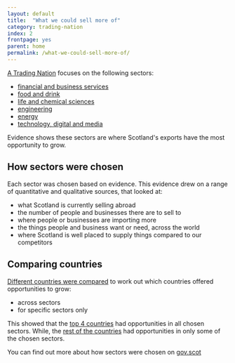 ```yaml
---
layout: default
title:  "What we could sell more of"
category: trading-nation
index: 2
frontpage: yes
parent: home
permalink: /what-we-could-sell-more-of/
---
```


[A Trading Nation](https://www.gov.scot/publications/scotland-a-trading-nation/) focuses on the following sectors:

*	[financial and business services](https://tradingnation.mygov.scot/sectors/financial-and-business-services/)
*	[food and drink](https://tradingnation.mygov.scot/sectors/food-and-drink/)  
*	[life and chemical sciences](https://tradingnation.mygov.scot/sectors/life-and-chemical-sciences/)  
*	[engineering](https://tradingnation.mygov.scot/sectors/engineering-and-advanced-manufacturing/)  
*	[energy](https://tradingnation.mygov.scot/sectors/energy/)  
*	[technology, digital and media](https://tradingnation.mygov.scot/sectors/technology-digital-and-media/)

Evidence shows these sectors are where Scotland's exports have the most opportunity to grow.

## How sectors were chosen
Each sector was chosen based on evidence. This evidence drew on a range of quantitative and qualitative sources, that looked at:

* what Scotland is currently selling abroad
* the number of people and businesses there are to sell to
* where people or businesses are importing more
* the things people and business want or need, across the world
* where Scotland is well placed to supply things compared to our competitors

## Comparing countries
[Different countries were compared](https://tradingnation.mygov.scot/country-profiles/) to work out which countries offered opportunities to grow:

* across sectors
* for specific sectors only

This showed that the [top 4 countries](https://tradingnation.mygov.scot/where-we-could-sell-more/) had opportunities in all chosen sectors. While, the [rest of the countries](https://tradingnation.mygov.scot/where-we-could-sell-more/) had opportunities in only some of the chosen sectors.


You can find out more about how sectors were chosen on [gov.scot](https://www.gov.scot/publications/scotland-a-trading-nation/)
